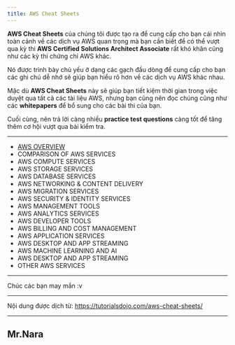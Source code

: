```yaml
---
title: AWS Cheat Sheets
---
```


**AWS Cheat Sheets** của chúng tôi được tạo ra để cung cấp cho bạn cái nhìn toàn cảnh về các dịch vụ AWS quan trọng mà bạn cần biết để có thể vượt qua kỳ thi **AWS Certified Solutions Architect Associate** rất khó khăn cũng như các kỳ thi chứng chỉ AWS khác.

Nó được trình bày chủ yếu ở dạng các gạch đầu dòng để cung cấp cho bạn các ghi chú dễ nhớ sẽ giúp bạn hiểu rõ hơn về các dịch vụ AWS khác nhau.

Mặc dù **AWS Cheat Sheets** này sẽ giúp bạn tiết kiệm thời gian trong việc duyệt qua tất cả các tài liệu AWS, nhưng bạn cũng nên đọc chúng cũng như các **whitepapers** để bổ sung cho các bài thi của bạn.

Cuối cùng,  nên trả lời càng nhiều **practice test questions** càng tốt để tăng thêm cơ hội vượt qua bài kiểm tra.


-----


* [AWS OVERVIEW](/categories/overview/)
* COMPARISON OF AWS SERVICES
* AWS COMPUTE SERVICES
* AWS STORAGE SERVICES
* AWS DATABASE SERVICES
* AWS NETWORKING & CONTENT DELIVERY
* AWS MIGRATION SERVICES
* AWS SECURITY & IDENTITY SERVICES
* AWS MANAGEMENT TOOLS
* AWS ANALYTICS SERVICES
* AWS DEVELOPER TOOLS
* AWS BILLING AND COST MANAGEMENT
* AWS APPLICATION SERVICES
* AWS DESKTOP AND APP STREAMING
* AWS MACHINE LEARNING AND AI
* AWS DESKTOP AND APP STREAMING
* OTHER AWS SERVICES


-----

Chúc các bạn may mắn :v 

-----

Nội dung được dịch từ: https://tutorialsdojo.com/aws-cheat-sheets/

-----
## Mr.Nara

